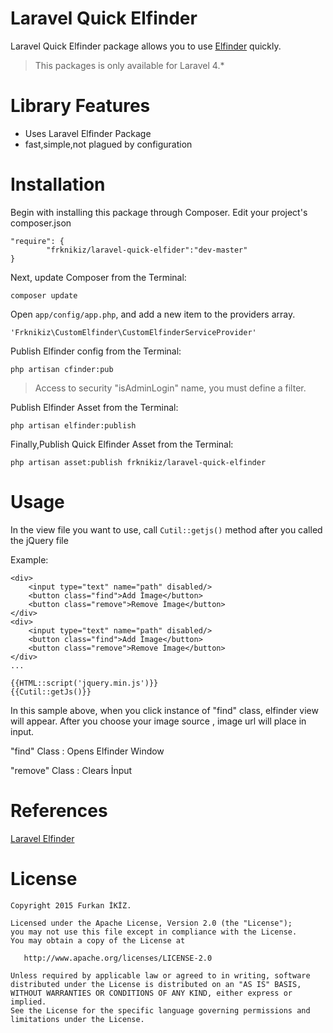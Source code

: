 # Laravel Quick Elfinder #

Laravel Quick Elfinder package allows you to use [Elfinder](https://github.com/barryvdh/laravel-elfinder) quickly.
> This packages is only available for Laravel 4.*

# Library Features #

- Uses Laravel Elfinder Package
- fast,simple,not plagued by configuration

# Installation #

Begin with installing this package through Composer. Edit your project's composer.json

	"require": {
	        "frknikiz/laravel-quick-elfider":"dev-master"
	}

Next, update Composer from the Terminal:

    composer update
    
Open `app/config/app.php`, and add a new item to the providers array.

	'Frknikiz\CustomElfinder\CustomElfinderServiceProvider'

Publish Elfinder config from the Terminal:

	php artisan cfinder:pub

> Access to security "isAdminLogin" name, you must define a filter.

Publish Elfinder Asset from the Terminal:

    php artisan elfinder:publish
    
Finally,Publish Quick Elfinder Asset from the Terminal:

	php artisan asset:publish frknikiz/laravel-quick-elfinder

# Usage #


In the view file you want to use, call `Cutil::getjs()` method after you called the jQuery file 

Example:
	
    <div>
    	<input type="text" name="path" disabled/>
    	<button class="find">Add İmage</button>
    	<button class="remove">Remove İmage</button>
    </div>
    <div>
    	<input type="text" name="path" disabled/>
    	<button class="find">Add İmage</button>
    	<button class="remove">Remove İmage</button>
    </div>
	...
	
	{{HTML::script('jquery.min.js')}}
	{{Cutil::getJs()}}

In this sample above, when you click instance of "find" class, elfinder view will appear. After you choose your image source ,  image url will place in input.

"find" Class : Opens Elfinder Window

"remove" Class : Clears İnput

# References #

[Laravel Elfinder](https://github.com/barryvdh/laravel-elfinder)

# License #

    Copyright 2015 Furkan İKİZ.
    
    Licensed under the Apache License, Version 2.0 (the "License");
    you may not use this file except in compliance with the License.
    You may obtain a copy of the License at
    
       http://www.apache.org/licenses/LICENSE-2.0
    
    Unless required by applicable law or agreed to in writing, software
    distributed under the License is distributed on an "AS IS" BASIS,
    WITHOUT WARRANTIES OR CONDITIONS OF ANY KIND, either express or implied.
    See the License for the specific language governing permissions and
    limitations under the License.

